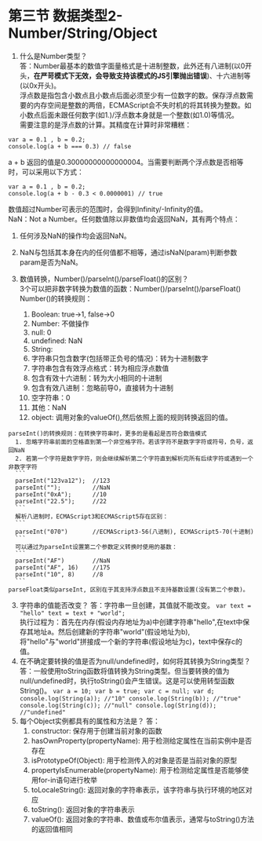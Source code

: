 # 第三节 数据类型2-Number/String/Object
  1. 什么是Number类型？  
   答：Number最基本的数值字面量格式是十进制整数，此外还有八进制(以0开头，__在严苛模式下无效，会导致支持该模式的JS引擎抛出错误__)、十六进制等(以0x开头)。  
   浮点数是指包含小数点且小数点后面必须至少有一位数字的数。保存浮点数需要的内存空间是整数的两倍，ECMAScript会不失时机的将其转换为整数。如小数点后面未跟任何数字(如1.)/浮点数本身就是一个整数(如1.0)等情况。  
   需要注意的是浮点数的计算。其精度在计算时非常糟糕：  
   ```
   var a = 0.1 , b = 0.2;
   console.log(a + b === 0.3) // false
   ```
   a + b 返回的值是0.30000000000000004。当需要判断两个浮点数是否相等时，可以采用以下方式：  
   ```
   var a = 0.1 , b = 0.2;
   console.log(a + b - 0.3 < 0.0000001) // true
   ```     
   数值超过Number可表示的范围时，会得到Infinity/-Infinity的值。  
   NaN：Not a Number。任何数值除以非数值均会返回NaN，其有两个特点：  
   1. 任何涉及NaN的操作均会返回NaN。  
   2. NaN与包括其本身在内的任何值都不相等，通过isNaN(param)判断参数param是否为NaN。  
   
  2. 数值转换，Number()/parseInt()/parseFloat()的区别？  
    3个可以把非数字转换为数值的函数：Number()/parseInt()/parseFloat()  
    Number()的转换规则：  
      1. Boolean: true->1, false->0  
      2. Number: 不做操作  
      3. null: 0
      4. undefined: NaN
      5. String:  
        1. 字符串只包含数字(包括带正负号的情况)：转为十进制数字
        2. 字符串包含有效浮点格式：转为相应浮点数值
        3. 包含有效十六进制：转为大小相同的十进制
        4. 包含有效八进制：忽略前导0，直接转为十进制
        5. 空字符串：0
        6. 其他：NaN
      6. object: 调用对象的valueOf(),然后依照上面的规则转换返回的值。  
   
    parseInt()的转换规则：在转换字符串时，更多的是看起是否符合数值模式
      1. 忽略字符串前面的空格直到第一个非空格字符。若该字符不是数字字符或符号，负号，返回NaN
      2. 若第一个字符是数字字符，则会继续解析第二个字符直到解析完所有后续字符或遇到一个非数字字符
      ```
      parseInt("123va12");  //123
      parseInt("");         //NaN
      parseInt("0xA");      //10
      parseInt("22.5");     //22
      ```
      解析八进制时，ECMAScript3和ECMAScript5存在区别：
      ```
      parseInt("070")       //ECMAScript3-56(八进制), ECMAScript5-70(十进制)
      ```
      可以通过为parseInt设置第二个参数定义转换时使用的基数：
      ```
      parseInt("AF")        //NaN
      parseInt("AF", 16)    //175
      parseInt("10", 8)     //8
      ```
    parseFloat类似parseInt, 区别在于其支持浮点数且不支持基数设置(没有第二个参数)。  
  3. 字符串的值能否改变？
    答：字符串一旦创建，其值就不能改变。
    ```
    var text = "hello"
    text = text + "world";
    ```   
    执行过程为：首先在内存(假设内存地址为a)中创建字符串"hello",在text中保存其地址a。然后创建新的字符串"world"(假设地址为b),将"hello"与"world"拼接成一个新的字符串(假设地址为c)，text中保存c的值。  
  4. 在不确定要转换的值是否为null/undefined时，如何将其转换为String类型？
    答：一般使用toString函数将值转换为String类型。但当要转换的值为null/undefined时，执行toString()会产生错误。这是可以使用转型函数String()。
    ```
    var a = 10;
    var b = true;
    var c = null;
    var d;
    console.log(String(a)); //"10"
    console.log(String(b)); //"true"
    console.log(String(c)); //"null"
    console.log(String(d)); //"undefined"
    ```
  5. 每个Object实例都具有的属性和方法是？
    答：
      1. constructor: 保存用于创建当前对象的函数
      2. hasOwnProperty(propertyName): 用于检测给定属性在当前实例中是否存在
      3. isPrototypeOf(Object): 用于检测传入的对象是否是当前对象的原型
      4. propertyIsEnumerable(propertyName): 用于检测给定属性是否能够使用for-in语句进行枚举
      5. toLocaleString(): 返回对象的字符串表示，该字符串与执行环境的地区对应
      6. toString(): 返回对象的字符串表示
      7. valueOf(): 返回对象的字符串、数值或布尔值表示，通常与toString()方法的返回值相同